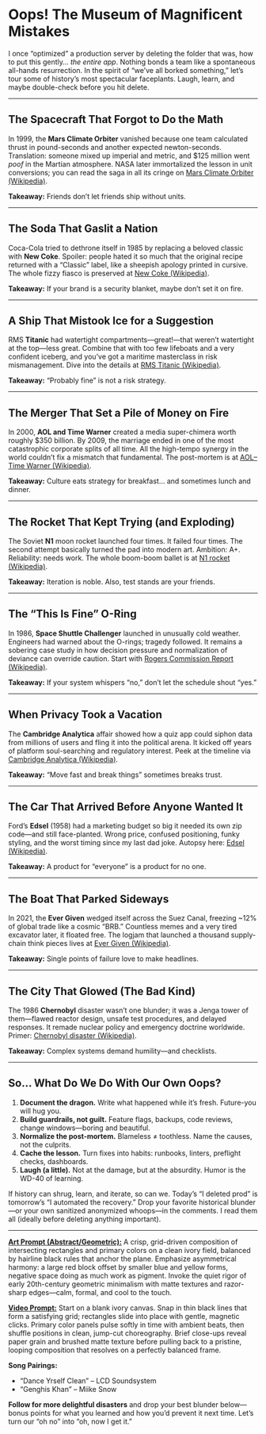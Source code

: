 # Oops! The Museum of Magnificent Mistakes

I once “optimized” a production server by deleting the folder that was, how to put this gently… *the entire app*. Nothing bonds a team like a spontaneous all-hands resurrection. In the spirit of “we’ve all borked something,” let’s tour some of history’s most spectacular faceplants. Laugh, learn, and maybe double-check before you hit delete.

---

## The Spacecraft That Forgot to Do the Math

In 1999, the **Mars Climate Orbiter** vanished because one team calculated thrust in pound-seconds and another expected newton-seconds. Translation: someone mixed up imperial and metric, and $125 million went *poof* in the Martian atmosphere. NASA later immortalized the lesson in unit conversions; you can read the saga in all its cringe on [Mars Climate Orbiter (Wikipedia)](https://en.wikipedia.org/wiki/Mars_Climate_Orbiter).

**Takeaway:** Friends don’t let friends ship without units.

---

## The Soda That Gaslit a Nation

Coca-Cola tried to dethrone itself in 1985 by replacing a beloved classic with **New Coke**. Spoiler: people hated it so much that the original recipe returned with a “Classic” label, like a sheepish apology printed in cursive. The whole fizzy fiasco is preserved at [New Coke (Wikipedia)](https://en.wikipedia.org/wiki/New_Coke).

**Takeaway:** If your brand is a security blanket, maybe don’t set it on fire.

---

## A Ship That Mistook Ice for a Suggestion

RMS **Titanic** had watertight compartments—great!—that weren’t watertight at the top—less great. Combine that with too few lifeboats and a very confident iceberg, and you’ve got a maritime masterclass in risk mismanagement. Dive into the details at [RMS Titanic (Wikipedia)](https://en.wikipedia.org/wiki/RMS_Titanic).

**Takeaway:** “Probably fine” is not a risk strategy.

---

## The Merger That Set a Pile of Money on Fire

In 2000, **AOL and Time Warner** created a media super-chimera worth roughly $350 billion. By 2009, the marriage ended in one of the most catastrophic corporate splits of all time. All the high-tempo synergy in the world couldn’t fix a mismatch that fundamental. The post-mortem is at [AOL–Time Warner (Wikipedia)](https://en.wikipedia.org/wiki/AOL#AOL%E2%80%93Time_Warner).

**Takeaway:** Culture eats strategy for breakfast… and sometimes lunch and dinner.

---

## The Rocket That Kept Trying (and Exploding)

The Soviet **N1** moon rocket launched four times. It failed four times. The second attempt basically turned the pad into modern art. Ambition: A+. Reliability: needs work. The whole boom-boom ballet is at [N1 rocket (Wikipedia)](https://en.wikipedia.org/wiki/N1_rocket).

**Takeaway:** Iteration is noble. Also, test stands are your friends.

---

## The “This Is Fine” O-Ring

In 1986, **Space Shuttle Challenger** launched in unusually cold weather. Engineers had warned about the O-rings; tragedy followed. It remains a sobering case study in how decision pressure and normalization of deviance can override caution. Start with [Rogers Commission Report (Wikipedia)](https://en.wikipedia.org/wiki/Rogers_Commission_Report).

**Takeaway:** If your system whispers “no,” don’t let the schedule shout “yes.”

---

## When Privacy Took a Vacation

The **Cambridge Analytica** affair showed how a quiz app could siphon data from millions of users and fling it into the political arena. It kicked off years of platform soul-searching and regulatory interest. Peek at the timeline via [Cambridge Analytica (Wikipedia)](https://en.wikipedia.org/wiki/Cambridge_Analytica).

**Takeaway:** “Move fast and break things” sometimes breaks trust.

---

## The Car That Arrived Before Anyone Wanted It

Ford’s **Edsel** (1958) had a marketing budget so big it needed its own zip code—and still face-planted. Wrong price, confused positioning, funky styling, and the worst timing since my last dad joke. Autopsy here: [Edsel (Wikipedia)](https://en.wikipedia.org/wiki/Edsel).

**Takeaway:** A product for “everyone” is a product for no one.

---

## The Boat That Parked Sideways

In 2021, the **Ever Given** wedged itself across the Suez Canal, freezing ~12% of global trade like a cosmic “BRB.” Countless memes and a very tired excavator later, it floated free. The logjam that launched a thousand supply-chain think pieces lives at [Ever Given (Wikipedia)](https://en.wikipedia.org/wiki/Ever_Given).

**Takeaway:** Single points of failure love to make headlines.

---

## The City That Glowed (The Bad Kind)

The 1986 **Chernobyl** disaster wasn’t one blunder; it was a Jenga tower of them—flawed reactor design, unsafe test procedures, and delayed responses. It remade nuclear policy and emergency doctrine worldwide. Primer: [Chernobyl disaster (Wikipedia)](https://en.wikipedia.org/wiki/Chernobyl_disaster).

**Takeaway:** Complex systems demand humility—and checklists.

---

## So… What Do We Do With Our Own Oops?

1. **Document the dragon.** Write what happened while it’s fresh. Future-you will hug you.
2. **Build guardrails, not guilt.** Feature flags, backups, code reviews, change windows—boring and beautiful.
3. **Normalize the post-mortem.** Blameless ≠ toothless. Name the causes, not the culprits.
4. **Cache the lesson.** Turn fixes into habits: runbooks, linters, preflight checks, dashboards.
5. **Laugh (a little).** Not at the damage, but at the absurdity. Humor is the WD-40 of learning.

If history can shrug, learn, and iterate, so can we. Today’s “I deleted prod” is tomorrow’s “I automated the recovery.” Drop your favorite historical blunder—or your own sanitized anonymized whoops—in the comments. I read them all (ideally before deleting anything important).

---

**[Art Prompt (Abstract/Geometric):](https://lumaiere.com/?gallery=geometric)**
A crisp, grid-driven composition of intersecting rectangles and primary colors on a clean ivory field, balanced by hairline black rules that anchor the plane. Emphasize asymmetrical harmony: a large red block offset by smaller blue and yellow forms, negative space doing as much work as pigment. Invoke the quiet rigor of early 20th-century geometric minimalism with matte textures and razor-sharp edges—calm, formal, and cool to the touch.

**[Video Prompt:](https://www.tiktok.com/@davelumai/video/7564226128018197790)**
Start on a blank ivory canvas. Snap in thin black lines that form a satisfying grid; rectangles slide into place with gentle, magnetic clicks. Primary color panels pulse softly in time with ambient beats, then shuffle positions in clean, jump-cut choreography. Brief close-ups reveal paper grain and brushed matte texture before pulling back to a pristine, looping composition that resolves on a perfectly balanced frame.

**Song Pairings:**

* “Dance Yrself Clean” – LCD Soundsystem
* “Genghis Khan” – Miike Snow

**Follow for more delightful disasters** and drop your best blunder below—bonus points for what you learned and how you’d prevent it next time. Let’s turn our “oh no” into “oh, now I get it.”
